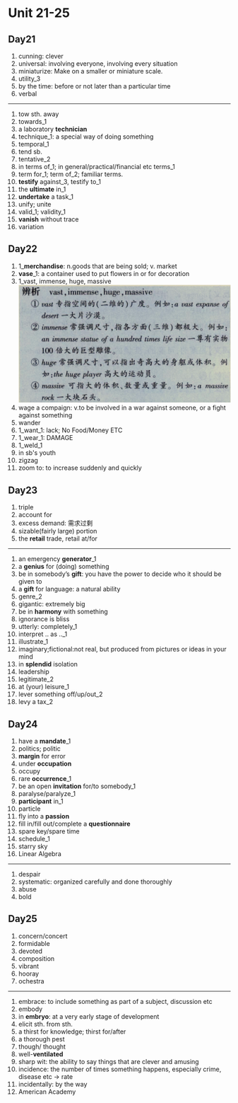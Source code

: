 # Unit 21-25

## Day21

1. cunning: clever
2. universal:  involving everyone, involving every situation
3. miniaturize: Make on a smaller or miniature scale.
4. utility_3
5. by the time: before or not later than a particular time
6. verbal

---

1. tow sth. away
2. towards_1
3. a laboratory **technician**
4. technique_1: a special way of doing something
5. temporal_1
6. tend sb.
7. tentative_2
8. in terms of_1; in general/practical/financial etc terms_1
9. term for_1; term of_2; familiar terms.
10. **testify** against_3, testify to_1
11. the **ultimate** in_1
12. **undertake** a task_1
13. unify; unite
14. valid_1; validity_1
15. **vanish** without trace
16. variation

## Day22

1. 1_**merchandise**: n.goods that are being sold; v. market
2. **vase**_1: a container used to put flowers in or for decoration
3. 1_vast, immense, huge, massive![20220516191936](https://raw.githubusercontent.com/Logible/Image/main/note_image/20220516191936.png)
4. wage a compaign: v.to be involved in a war against someone, or a fight against something
5. wander
6. 1_want_1: lack; No Food/Money ETC
7. 1_wear_1:  DAMAGE
8. 1_weld_1
9. in sb's youth
10. zigzag
11. zoom to: to increase suddenly and quickly

## Day23

1. triple
2. account for
3. excess demand: 需求过剩
4. sizable(fairly large) portion
5. the **retail** trade, retail at/for

---

1. an emergency **generator**_1
2. a **genius** for (doing) something
3. be in somebody’s **gift**:  you have the power to decide who it should be given to
4. a **gift** for language:  a natural ability
5. genre_2
6. gigantic: extremely big
7. be in **harmony** with something
8. ignorance is bliss
9. utterly: completely_1
10. interpret .. as .._1
11. illustrate_1
12. imaginary;fictional:not real, but produced from pictures or ideas in your mind
13. in **splendid** isolation
14. leadership
15. legitimate_2
16. at (your) leisure_1
17. lever something off/up/out_2
18. levy a tax_2

## Day24

1. have a **mandate**_1
2. politics; politic
3. **margin** for error
4. under **occupation**
5. occupy
6. rare **occurrence**_1
7. be an open **invitation** for/to somebody_1
8. paralyse/paralyze_1
9. **participant** in_1
10. particle
11. fly into a **passion**
12. fill in/fill out/complete a **questionnaire**
13. spare key/spare time
14. schedule_1
15. starry sky
16. Linear Algebra

---

1. despair
2. systematic: organized carefully and done thoroughly
3. abuse
4. bold

## Day25

1. concern/concert
2. formidable
3. devoted
4. composition
5. vibrant
6. hooray
7. ochestra

---

1. embrace: to include something as part of a subject, discussion etc
2. embody
3. in **embryo**: at a very early stage of development
4. elicit sth. from sth.
5. a thirst for knowledge; thirst for/after
6. a thorough pest
7. though/ thought
8. well-**ventilated**
9. sharp wit: the ability to say things that are clever and amusing
10. incidence: the number of times something happens, especially crime, disease etc → rate
11. incidentally:  by the way
12. American Academy
